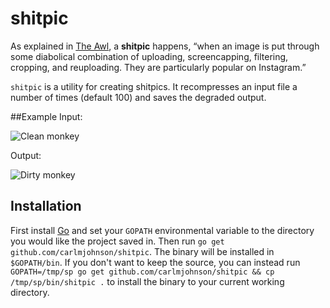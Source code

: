 # shitpic
As explained in [The Awl](http://www.theawl.com/2014/12/the-triumphant-rise-of-the-shitpic), a **shitpic** happens, “when an image is put through some diabolical combination of uploading, screencapping, filtering, cropping, and reuploading. They are particularly popular on Instagram.”

`shitpic` is a utility for creating shitpics. It recompresses an input file a number of times (default 100) and saves the degraded output.

##Example
Input:

![Clean monkey](http://i.imgur.com/ULOm0le.png)

Output:

![Dirty monkey](http://i.imgur.com/pdgFU2d.jpg)

## Installation
First install [Go](http://golang.org) and set your `GOPATH` environmental variable to the directory you would like the project saved in. Then run `go get github.com/carlmjohnson/shitpic`. The binary will be installed in `$GOPATH/bin`. If you don't want to keep the source, you can instead run `GOPATH=/tmp/sp go get github.com/carlmjohnson/shitpic && cp /tmp/sp/bin/shitpic .` to install the binary to your current working directory.
